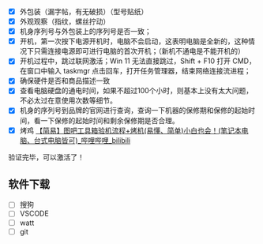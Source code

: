 - [x] 外包装（漏字帖，有无破损）（型号贴纸）
- [x] 外观观察（指纹，螺丝拧动）
- [x] 机身序列号与外包装上的序列号是否一致；
- [x] 开机，第一次按下电源开机时，电脑不会启动，这表明电脑是全新的，这种情况下只需连接电源即可进行电脑的首次开机；（新机不通电是不能开机的）
- [x] 开机过程中，跳过联网激活；Win 11 无法直接跳过，Shift + F10 打开 CMD， 在窗口中输入 taskmgr 点击回车，打开任务管理器，结束网络连接流进程；
- [x] 确保硬件是否和商品描述一致
- [x] 查看电脑硬盘的通电时间，如果不超过100个小时，则基本上没有太大问题，不必太过在意使用次数等细节。
- [x] 机身的序列号到品牌的官网进行查询，查询一下机器的保修期和保修的起始时间，看一下保修的起始时间和剩余保修期是否合理。
- [x] 烤鸡 [【简易】图吧工具箱验机流程+烤机(易懂、简单)小白也会！(笔记本电脑、台式电脑皆可)_哔哩哔哩_bilibili](https://www.bilibili.com/video/BV1Ga411g7BA/?spm_id_from=333.337.search-card.all.click)

验证完毕，可以激活了！

## 软件下载

- [ ] 搜狗
- [ ] VSCODE
- [ ] watt
- [ ] git
